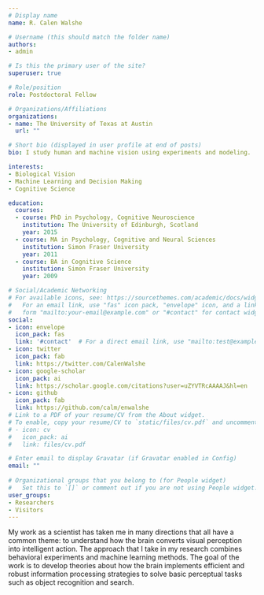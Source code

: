 ```yaml
---
# Display name
name: R. Calen Walshe 

# Username (this should match the folder name)
authors:
- admin

# Is this the primary user of the site?
superuser: true

# Role/position
role: Postdoctoral Fellow

# Organizations/Affiliations
organizations:
- name: The University of Texas at Austin
  url: ""

# Short bio (displayed in user profile at end of posts)
bio: I study human and machine vision using experiments and modeling.

interests:
- Biological Vision
- Machine Learning and Decision Making
- Cognitive Science

education:
  courses:
  - course: PhD in Psychology, Cognitive Neuroscience
    institution: The University of Edinburgh, Scotland
    year: 2015
  - course: MA in Psychology, Cognitive and Neural Sciences
    institution: Simon Fraser University
    year: 2011
  - course: BA in Cognitive Science
    institution: Simon Fraser University
    year: 2009

# Social/Academic Networking
# For available icons, see: https://sourcethemes.com/academic/docs/widgets/#icons
#   For an email link, use "fas" icon pack, "envelope" icon, and a link in the
#   form "mailto:your-email@example.com" or "#contact" for contact widget.
social:
- icon: envelope
  icon_pack: fas
  link: '#contact'  # For a direct email link, use "mailto:test@example.org".
- icon: twitter
  icon_pack: fab
  link: https://twitter.com/CalenWalshe
- icon: google-scholar
  icon_pack: ai
  link: https://scholar.google.com/citations?user=uZYVTRcAAAAJ&hl=en
- icon: github
  icon_pack: fab
  link: https://github.com/calm/enwalshe
# Link to a PDF of your resume/CV from the About widget.
# To enable, copy your resume/CV to `static/files/cv.pdf` and uncomment the lines below.  
# - icon: cv
#   icon_pack: ai
#   link: files/cv.pdf

# Enter email to display Gravatar (if Gravatar enabled in Config)
email: ""
  
# Organizational groups that you belong to (for People widget)
#   Set this to `[]` or comment out if you are not using People widget.  
user_groups:
- Researchers
- Visitors
---
```


My work as a scientist has taken me in many directions that all have a common theme: to understand how the brain converts visual perception into intelligent action. The approach that I take in my research combines behavioral experiments and machine learning methods. The goal of the work is to develop theories about how the brain implements efficient and robust information processing strategies to solve basic perceptual tasks such as object recognition and search.